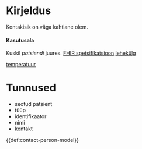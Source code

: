 # Kirjeldus
Kontakisik on väga kahtlane olem.

#### Kasutusala
Kuskil _patsiendi_ juures.
[FHIR spetsifikatsioon](http://hl7.org/fhir/resourcelist.html)
[lehekülg](page:temperature)

[temperatuur](concept:snomed-ct|246508008)

# Tunnused
- seotud patsient
- tüüp
- identifikaator
- nimi
- kontakt

{{def:contact-person-model}}
